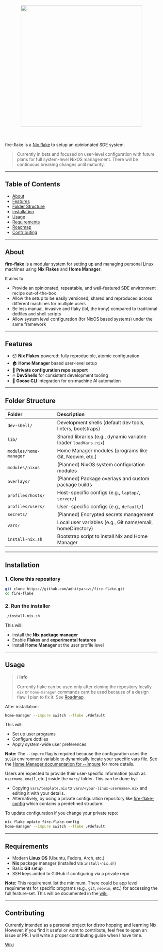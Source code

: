 <h1 align="center">
  <img src="https://github.com/user-attachments/assets/23ba47e9-0709-4445-8b2a-1665ac098d33" width="400">
</h1><br>

fire-flake is a  [Nix flake](https://nixos.wiki/wiki/Flakes) to setup an opinionated SDE system.
> Currently in beta and focused on user-level configuration with future plans for full system-level NixOS management. There will be continuous breaking changes until maturity.

---

## Table of Contents

- [About](#about)
- [Features](#features)
- [Folder Structure](#folder-structure)
- [Installation](#installation)
- [Usage](#usage)
- [Requirements](#requirements)
- [Roadmap](#roadmap)
- [Contributing](#contributing)

---

## About

**fire-flake** is a modular system for setting up and managing personal Linux machines using **Nix Flakes** and **Home Manager**.

It aims to:

- Provide an opinionated, repeatable, and well-featured SDE environment recipe out-of-the-box
- Allow the setup to be easily versioned, shared and reproduced across different machines for multiple users
- Be less manual, invasive and flaky (lol, the irony) compared to traditional dotfiles and shell scripts
- Allow system level configuration (for NixOS based systems) under the same framework

---

## Features

- 📦 **Nix Flakes** powered: fully reproducible, atomic configuration
- 🏠 **Home Manager** based user-level setup
- 🔐 **Private configuration repo support**
- 🔥 **DevShells** for consistent development tooling
- 🪿 **Goose CLI** integration for on-machine AI automation

---

## Folder Structure

| Folder | Description |
|:-------|:------------|
| `dev-shell/` | Development shells (default dev tools, linters, bootstraps) |
| `lib/` | Shared libraries (e.g., dynamic variable loader `loadVars.nix`) |
| `modules/home-manager` | Home Manager modules (programs like Git, Neovim, etc.) |
| `modules/nixos` | (Planned) NixOS system configuration modules |
| `overlays/` | (Planned) Package overlays and custom package builds |
| `profiles/hosts/` | Host-specific configs (e.g., `laptop/`, `server/`) |
| `profiles/users/` | User-specific configs (e.g., `default/`) |
| `secrets/` | (Planned) Encrypted secrets management |
| `vars/` | Local user variables (e.g., Git name/email, homeDirectory) |
| `install-nix.sh` | Bootstrap script to install Nix and Home Manager |

---

## Installation

### 1. Clone this repository

```bash
git clone https://github.com/adhityaravi/fire-flake.git
cd fire-flake
```

### 2. Run the installer

```bash
./install-nix.sh
```

This will:

- Install the **Nix package manager**
- Enable **Flakes** and **experimental features**
- Install **Home Manager** at the user profile level

---

## Usage

> ℹ️ **Info**
>
> Currently flake can be used only after cloning the repository locally. `nix` or `home-manager` commands cant be used because of a design flaw. I plan to fix it. See [Roadmap](https://github.com/adhityaravi/fire-flake/wiki#roadmap). 


After installation:

```bash
home-manager --impure switch --flake .#default
```

This will:

- Set up user programs
- Configure dotfiles
- Apply system-wide user preferences

**Note:** The `--impure` flag is required because the configuration uses the `$USER` environment variable to dynamically locate your specific vars file. See the [Home Manager documentation for --impure](https://nix-community.github.io/home-manager/index.html#sec-flakes-impure) for more details.

Users are expected to provide their user-specific information (such as `username`, `email`, etc.) inside the `vars/` folder. This can be done by:

- Copying `vars/template.nix` to `vars/<your-linux-username>.nix` and editing it with your details.
- Alternatively, by using a private configuration repository like [fire-flake-config](https://github.com/adhityaravi/fire-flake-config) which contains a predefined structure.

To update configuration if you change your private repo:

```bash
nix flake update fire-flake-config
home-manager --impure switch --flake .#default
```

---

## Requirements

- Modern **Linux OS** (Ubuntu, Fedora, Arch, etc.)
- **Nix** package manager (installed via `install-nix.sh`)
- Basic **Git** setup
- SSH keys added to GitHub if configuring via a private repo 

**Note:** This requirement list the minimum. There could be app level requirements for specific programs (e.g., `git`, `neovim`, etc.) for accessing the full feature-set. This will be documented in the [wiki](https://github.com/adhityaravi/fire-flake/wiki).

---

## Contributing

Currently intended as a personal project for distro hopping and learning Nix. However, if you find it useful or want to contribute, feel free to open an issue or PR.
I will write a proper contributing guide when I have time.


[Wiki](https://github.com/adhityaravi/fire-flake/wiki)

